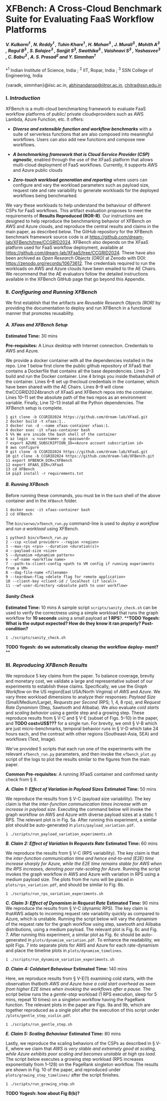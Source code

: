 # XFBench: A Cross-Cloud Benchmark Suite for Evaluating FaaS Workflow Platforms
##### ***V. Kulkarni<sup>1</sup> , N. Reddy<sup>1</sup> , Tuhin Khare<sup>1</sup> , H. Mohan<sup>3</sup> , J. Murali<sup>3</sup> , Mohith A<sup>3</sup> , Ragul B<sup>3</sup> , S. Balajee<sup>3</sup> , Sanjjit S<sup>3</sup>, Swathika<sup>3</sup> , Vaishnavi S<sup>3</sup> , Yashasvee<sup>3</sup> , C. Babu<sup>3</sup> , A. S. Prasad<sup>2</sup> and Y. Simmhan<sup>1</sup>***

*<sup>1</sup> Indian Institute of Science, India ; <sup>2</sup> IIT, Ropar, India ; <sup>3</sup> SSN College of Engineering, India

{varadk, simmhan}@iisc.ac.in,   abhinandansp@iitrpr.ac.in,  chitra@ssn.edu.in

### I. *Introduction*

XFBench is a multi-cloud benchmarking framework to evaluate FaaS workflow platforms of public/ private cloudvproviders such as AWS Lambda, Azure Function, etc. It offers:

- ***Diverse and extensible function and workflow benchmarks*** with a suite of serverless functions that are also composed into meaningful workflows. Users can also add new functions and compose new workflows.

- ***A benchmarking framework that is Cloud Service Provider (CSP) agnostic***, enabled through the use of the XFaaS platform that allows multi-cloud deployment of FaaS workflows. Currently, it supports AWS and Azure public clouds
  
- ***Zero-touch workload generation and reporting*** where users can configure and vary the workload parameters such as payload size, request rate and rate variability to generate workloads for the deployed workflows being benchmarked.

We vary these workloads to help understand the behaviour of different CSPs for FaaS workflows. This artifact evaluation proposes to meet the requirements of **Results Reproduced (ROR-R)**. Our instructions are designed to help reproduce the benchmarking behavior of XFBench on AWS and Azure clouds, and reproduce the central results and claims in the main paper, as described below. The GitHub repository for the XFBench benchmark framework source code is at https://github.com/dream-lab/XFBench/tree/CCGRID2024. XFBench also depends on the XFaaS platform used for FaaS workflow deployment, available at https://github.com/dream-lab/XFaaS/tree/CCGRID2024. These have also been archived as *Open Research Objects (ORO)* at Zenodo with DOI: https://zenodo.org/records/10673612. The credentials required to run the workloads on AWS and Azure clouds have been emailed to the AE Chairs. We recommend that the AE evaluators follow the detailed instructions available in the XFBench GitHub page that go beyond this Appendix.

### II. ***Configuring and Running XFBench***
We first establish that the artifacts are *Reusable Research Objects (ROR)* by providing the documentation to deploy and run XFBench in a functional manner that promotes reusability.

#### *A. XFaas and XFBench Setup*

**Estimated Time:** 30 mins

**Pre-requisites:** A Linux desktop with Internet connection. Credentials to AWS and Azure.

We provide a docker container with all the dependencies installed in the repo. Line 1 below first clone the public github repository of XFaaS that contains a Dockerfile that contains all the base dependencies. Lines 2–3 build and run the Docker container. Line 4 brings you inside thebashshell of the container. Lines 6–8 set up thecloud credentials in the container, which have been shared with the AE Chairs. Lines 8–9 will clone theCCGRID2024branch of XFaaS and XFBench repos into the container. Lines 10–11 set the absolute path of the two repos as an environment variable. Finally, Line 12–13 install all the Python dependencies. The XFBench setup is complete.

```shell
1 git clone -b CCGRID2024 https://github.com/dream-lab/XFaaS.git
2 docker build -t xfaas:1..
3 docker run -d --name xfaas-container xfaas:1.
4 docker exec -it xfaas-container bash
5 %% We are inside the bash shell of the container
6 az login -u <username> -p <password>
7 export AZURE_SUBSCRIPTION_ID=<Azure account subscription id>
8 aws configure
9 git clone -b CCGRID2024 https://github.com/dream-lab/XFaaS.git
10 git clone -b CCGRID2024 https://github.com/dream-lab/XFBench.git
11 export XFBENCH_DIR=/XFBench
12 export XFAAS_DIR=/XFaaS
13 cd XFBench
14 pip3 install -r requirements.txt
```

#### *B. Running XFBench*
Before running these commands, you must be in the `bash` shell of the above container and in the `XFBench` folder.
```shell
1 docker exec -it xfaas-container bash
2 cd XFBench
```

The `bin/serwo/xfbench_run.py` command-line is used to *deploy a workflow* and *run a workload* using XFBench.

```shell
1 python3 bin/xfbench_run.py
2 --csp <cloud provider> --region <region>
3 --max-rps <rps> --duration <duration(s)>
4 --payload-size <size>
5 --dynamism <dynamism pattern>
6 --wf-name <workflow name>
7 --path-to-client-config <path to VM config if running experiments from a VM>
8 --dag-file-name <filename>
9 --teardown-flag <delete flag for remote application>
10 --client-key <client-id / localhost (if local)>
11 --wf-user-directory <absolute path to user workflow>
```

#### *Sanity Check*
**Estimated Time:** 10 mins
A sample script `scripts/sanity_check.sh` can be used to verify the correctness using a simple workload that runs the graph workflow for **10 seconds** using a small payload at **1 RPS**?. ****TODO Yogesh: What is the output expected? How do they know it ran properly? Post-condition?**
```shell
1 ./scripts/sanity_check.sh
```
**TODO Yogesh: do we automatically cleanup the workflow deploy-
ment?****

### III. ***Reproducing XFBench Results***

We reproduce 5 key claims from the paper. To balance coverage, brevity and monetary cost, we validate a large and representative subset of our experiments to establish these claims. Specifically, we use the *Graph Workflow* on the US region(East USA/North Virginia) of *AWS* and *Azure*. We vary three workload dimensions to analyze their responses: *Payload Size* (Small/Medium/Large),   *Requests per Second* (RPS; 1, 4, 8 rps), and *Request Rate Dynamism* (Step, Sawtooth and Alibaba). We also evaluate *cold starts* and *scaling behavior* using a gentle step and a growing step. These reproduce results from § V-C and § V-E (subset of Figs. 5–10) in the paper, and **TODO cost≈US$???** for a single run. For brevity, we omit § V-B which are just micro-benchmarks, temporal behavior runs in § V-D which take 24 hours each, and the contrast with other regions (Southeast-Asia, SEA) and workflows (Text, Image).

We've provided 5 scripts that each run one of the experiments with the relevant `xfbench_run.py` parameters, and then invoke the `xfbench_plot.py` script of the logs to plot the results similar to the figures from the main paper.

**Common Pre-requisites:** A running XFaaS container and confirmed sanity check from § II.

***A. Claim 1: Effect of Variation in Payload Sizes***
**Estimated Time:** 50 mins

We reproduce the results from § V-C (payload size variability). The key claim is that the *inter-function communication times increase with an increase in payload size*. Executing the command below will invoke the graph workflow on AWS and Azure with diverse payload sizes at a static 1 RPS. The relevant plot is in Fig. 5a. After running this experiment, a similar plot should be auto-generated in `plots/payload_variation.pdf`.
```
1 ./scripts/run_payload_variation_experiments.sh
```

***B. Claim 2: Effect of Variation In Requests Rate***
**Estimated Time:** 60 mins

We reproduce the results from § V-C (RPS variability). The key claim is that the *inter-function communication time and hence end-to-end (E2E) time increase sharply for Azure, while the E2E time remains stable for AWS when the RPS increases, denoting poor rate-scaling for Azure*. Running the script invokes the graph workflow in AWS and Azure with variation in RPS using a medium payload size. The plots from the runs will be placed in `plots/rps_variation.pdf`, and should be similar to Fig. 6b.
```
1 ./scripts/run_rps_variation_experiments.sh
```

***C. Claim 3: Effect of Dynamism in Request Rate***
**Estimated Time:** 90 mins
We reproduce the results from § V-C (dynamic RPS). The key claim is thatAWS adapts to incoming request rate variability quickly as compared to Azure, which is unstable. Running the script below will vary the dynamism of the request rate for the graph workflow using step, sawtooth and Alibaba distributions, using a medium payload. The relevant plot is Fig. 6c and Fig. 7. After running this experiment, a similar plot as Fig. 6c should be auto-generated in `plots/dynamism_variation.pdf`. To enhance the readability, we split Figs. 7 into separate plots for AWS and Azure for each rate-dynamism and place the timeline plots in `plots/dynamism_timelines`.

```
1 ./scripts/run_dynamism_variation_experiments.sh
```

***D. Claim 4: Coldstart Behaviour***
**Estimated Time:** 140 mins

Here, we reproduce results from § V-E(1) examining cold starts, with the observation thatboth *AWS and Azure have a cold start overhead as seen from higher E2E times when invoking the workflows after a pause*. The script below runs the a *gentle-step* workload (1 RPS execution, sleep for 5 mins, repeat 10 times) on a singleton workflow having the PageRank function. The relevant plots in the paper are Figs. 9a and 9b, which are together reproduced as a single plot after the execution of this script under `/plots/gentle_step_violin.pdf`.

```
1 ./scripts/run_gentle_step.sh
```

***E. Claim 5: Scaling Behaviour***
**Estimated Time:** 80 mins

Lastly, we reproduce the scaling behaviors of the CSPs as described in § V-E, where we claim that *AWS is very stable and extremely good at scaling, while Azure exhibits poor scaling and becomes unstable at high rps load*. The script below executes a growing step workload (RPS increases exponentially from 1–128) on the PageRank singleton workflow. The results are shown in Fig. 10 of the paper, and reproduced under `plots/growing_step_timelines/` after the script finishes.


```
1 ./scripts/run_growing_step.sh
```
**TODO Yogesh: how about Fig 8(b)?**
